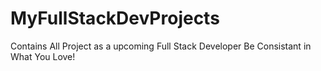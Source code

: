 # MyFullStackDevProjects
Contains All Project as a upcoming Full Stack Developer
Be Consistant in What You Love!
